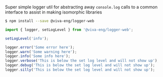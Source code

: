 
Super simple logger util for abstracting away `console.log` calls to a common interface to assist in making isomorphic libraries

```bash
$ npm install --save @viva-eng/logger-web
```

```typescript
import { logger, setLogLevel } from '@viva-eng/logger-web';

setLogLevel('info');

logger.error('Some error here');
logger.warn('Some warning here');
logger.info('Some info here');
logger.verbose('This is below the set log level and will not show up');
logger.debug('This is below the set log level and will not show up');
logger.silly('This is below the set log level and will not show up');
```
